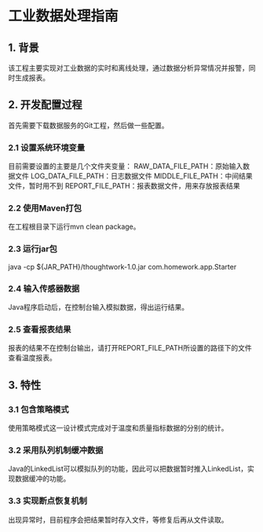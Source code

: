 # **工业数据处理指南**
## **1. 背景**
该工程主要实现对工业数据的实时和离线处理，通过数据分析异常情况并报警，同时生成报表。

## **2. 开发配置过程**
首先需要下载数据服务的Git工程，然后做一些配置。
### **2.1 设置系统环境变量**
目前需要设置的主要是几个文件夹变量：
RAW_DATA_FILE_PATH：原始输入数据文件
LOG_DATA_FILE_PATH：日志数据文件
MIDDLE_FILE_PATH：中间结果文件，暂时用不到
REPORT_FILE_PATH：报表数据文件，用来存放报表结果
### **2.2 使用Maven打包**
在工程根目录下运行mvn clean package。
### **2.3 运行jar包**
java -cp ${JAR_PATH}/thoughtwork-1.0.jar com.homework.app.Starter
### **2.4 输入传感器数据**
Java程序启动后，在控制台输入模拟数据，得出运行结果。
### **2.5 查看报表结果**
报表的结果不在控制台输出，请打开REPORT_FILE_PATH所设置的路径下的文件查看温度报表。

## **3. 特性**
### **3.1 包含策略模式**
使用策略模式这一设计模式完成对于温度和质量指标数据的分别的统计。
### **3.2 采用队列机制缓冲数据**
Java的LinkedList可以模拟队列的功能，因此可以把数据暂时推入LinkedList，实现数据缓冲的功能。
### **3.3 实现断点恢复机制**
出现异常时，目前程序会把结果暂时存入文件，等修复后再从文件读取。